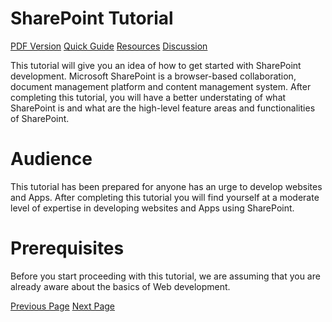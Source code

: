 # SharePoint Tutorial
[PDF Version](../sharepoint/sharepoint_pdf_version.md)
[Quick Guide](../sharepoint/sharepoint_quick_guide.md)
[Resources](../sharepoint/sharepoint_useful_resources.md)
[Discussion](../sharepoint/sharepoint_discussion.md)

This tutorial will give you an idea of how to get started with SharePoint development. Microsoft SharePoint is a browser-based collaboration, document management platform and content management system. After completing this tutorial, you will have a better understating of what SharePoint is and what are the high-level feature areas and functionalities of SharePoint.

# Audience
This tutorial has been prepared for anyone has an urge to develop websites and Apps. After completing this tutorial you will find yourself at a moderate level of expertise in developing websites and Apps using SharePoint.

# Prerequisites
Before you start proceeding with this tutorial, we are assuming that you are already aware about the basics of Web development.


[Previous Page](../sharepoint/index.md) [Next Page](../sharepoint/sharepoint_overview.md) 
